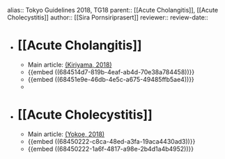 alias:: Tokyo Guidelines 2018, TG18
parent:: [[Acute Cholangitis]], [[Acute Cholecystitis]]
author:: [[Sira Pornsiriprasert]] 
reviewer::
review-date::

- # [[Acute Cholangitis]]
	- Main article: [(Kiriyama, 2018)]([[References/kiriyamaTokyoGuidelines20182018]])
	- {{embed ((684514d7-819b-4eaf-ab4d-70e38a784458))}}
	- {{embed ((68451e9e-46db-4e5c-a675-49485ffb5ae4))}}
	-
- # [[Acute Cholecystitis]]
	- Main article: [(Yokoe, 2018)]([[References/yokoeTokyoGuidelines20182018]])
	- {{embed ((68450222-c8ca-48ed-a3fa-19aca4430ad3))}}
	- {{embed ((68450222-1a6f-4817-a98e-2b4d1a4b4952))}}
